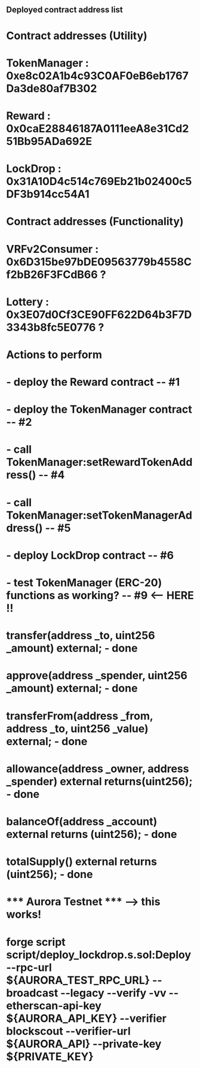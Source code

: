 ##      Deployed contract address list 

#       Contract addresses (Utility)
#
# TokenManager  : 0xe8c02A1b4c93C0AF0eB6eb1767Da3de80af7B302
# Reward        : 0x0caE28846187A0111eeA8e31Cd251Bb95ADa692E
# LockDrop      : 0x31A10D4c514c769Eb21b02400c5DF3b914cc54A1
# 

#       Contract addresses (Functionality)
#
# VRFv2Consumer : 0x6D315be97bDE09563779b4558Cf2bB26F3FCdB66 ?   
# Lottery       : 0x3E07d0Cf3CE90FF622D64b3F7D3343b8fc5E0776 ?   
#

#       Actions to perform

#   - deploy the Reward contract                         -- #1  
#   - deploy the TokenManager contract                   -- #2
#   - call TokenManager:setRewardTokenAddress()          -- #4
#   - call TokenManager:setTokenManagerAddress()         -- #5
#   - deploy LockDrop contract                           -- #6 

#   - test TokenManager (ERC-20) functions as working?   -- #9      <-- HERE !!
#


#    transfer(address _to, uint256 _amount) external;                           - done
#    approve(address _spender, uint256 _amount) external;                       - done 
#    transferFrom(address _from, address _to, uint256 _value) external;         - done 
#    allowance(address _owner, address _spender) external returns(uint256);     - done
#    balanceOf(address _account) external returns (uint256);                    - done
#    totalSupply() external returns (uint256);                                  - done



# *** Aurora Testnet ***  -->  this works!
# 
# forge script script/deploy_lockdrop.s.sol:Deploy --rpc-url ${AURORA_TEST_RPC_URL} --broadcast --legacy --verify -vv --etherscan-api-key ${AURORA_API_KEY} --verifier blockscout --verifier-url ${AURORA_API} --private-key ${PRIVATE_KEY}



